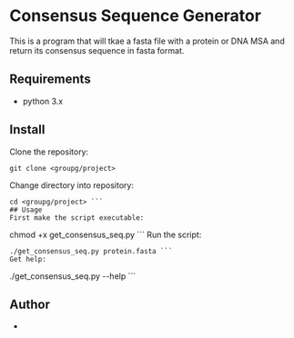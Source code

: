# Consensus Sequence Generator

This is a program that will tkae a fasta file with a protein or DNA MSA and return its consensus sequence in fasta format.

## Requirements
* python 3.x

## Install

Clone the repository:
```
git clone <groupg/project>
```
Change directory into repository:
```
cd <groupg/project> ```
## Usage
First make the script executable:
```
chmod +x get_consensus_seq.py ```
Run the script:
```
./get_consensus_seq.py protein.fasta ```
Get help:
```
./get_consensus_seq.py --help ```
## Author
* <Kenny>
